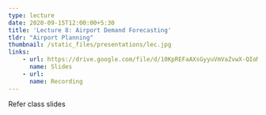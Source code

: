 ```yaml
---
type: lecture
date: 2020-09-15T12:00:00+5:30
title: 'Lecture 8: Airport Demand Forecasting'
tldr: "Airport Planning"
thumbnail: /static_files/presentations/lec.jpg
links: 
    - url: https://drive.google.com/file/d/10KpREFaAXsGyyuVmVaZvwX-QIoMy-Xgh/view?usp=sharing
      name: Slides
    - url: 
      name: Recording
---
```

Refer class slides